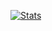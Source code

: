 [![Stats](https://github-readme-stats.vercel.app/api?username=gxk3n&show_icons=true&theme=radical)](https://github.com/anuraghazra/github-readme-stats)

